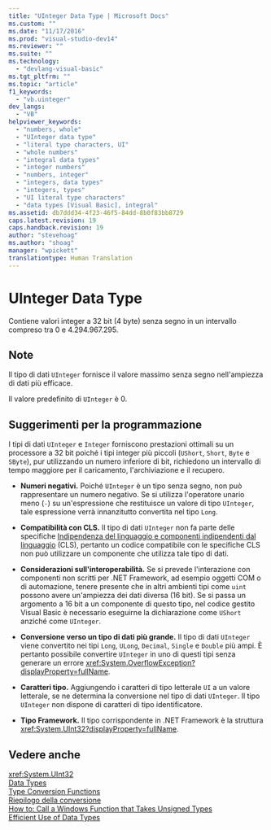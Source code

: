 ```yaml
---
title: "UInteger Data Type | Microsoft Docs"
ms.custom: ""
ms.date: "11/17/2016"
ms.prod: "visual-studio-dev14"
ms.reviewer: ""
ms.suite: ""
ms.technology: 
  - "devlang-visual-basic"
ms.tgt_pltfrm: ""
ms.topic: "article"
f1_keywords: 
  - "vb.uinteger"
dev_langs: 
  - "VB"
helpviewer_keywords: 
  - "numbers, whole"
  - "UInteger data type"
  - "literal type characters, UI"
  - "whole numbers"
  - "integral data types"
  - "integer numbers"
  - "numbers, integer"
  - "integers, data types"
  - "integers, types"
  - "UI literal type characters"
  - "data types [Visual Basic], integral"
ms.assetid: db7ddd34-4f23-46f5-84dd-8b0f83bb8729
caps.latest.revision: 19
caps.handback.revision: 19
author: "stevehoag"
ms.author: "shoag"
manager: "wpickett"
translationtype: Human Translation
---
```

# UInteger Data Type
Contiene valori integer a 32 bit \(4 byte\) senza segno in un intervallo compreso tra 0 e 4.294.967.295.  
  
## Note  
 Il tipo di dati `UInteger` fornisce il valore massimo senza segno nell'ampiezza di dati più efficace.  
  
 Il valore predefinito di `UInteger` è 0.  
  
## Suggerimenti per la programmazione  
 I tipi di dati `UInteger` e `Integer` forniscono prestazioni ottimali su un processore a 32 bit poiché i tipi integer più piccoli \(`UShort`, `Short`, `Byte` e `SByte`\), pur utilizzando un numero inferiore di bit, richiedono un intervallo di tempo maggiore per il caricamento, l'archiviazione e il recupero.  
  
-   **Numeri negativi.** Poiché `UInteger` è un tipo senza segno, non può rappresentare un numero negativo.  Se si utilizza l'operatore unario meno \(`-`\) su un'espressione che restituisce un valore di tipo `UInteger`, tale espressione verrà innanzitutto convertita nel tipo `Long`.  
  
-   **Compatibilità con CLS.** Il tipo di dati `UInteger` non fa parte delle specifiche [Indipendenza del linguaggio e componenti indipendenti dal linguaggio](../Topic/Language%20Independence%20and%20Language-Independent%20Components.md) \(CLS\), pertanto un codice compatibile con le specifiche CLS non può utilizzare un componente che utilizza tale tipo di dati.  
  
-   **Considerazioni sull'interoperabilità.** Se si prevede l'interazione con componenti non scritti per .NET Framework, ad esempio oggetti COM o di automazione, tenere presente che in altri ambienti tipi come `uint` possono avere un'ampiezza dei dati diversa \(16 bit\).  Se si passa un argomento a 16 bit a un componente di questo tipo, nel codice gestito Visual Basic è necessario eseguirne la dichiarazione come `UShort` anziché come `UInteger`.  
  
-   **Conversione verso un tipo di dati più grande.** Il tipo di dati `UInteger` viene convertito nei tipi `Long`, `ULong`, `Decimal`, `Single` e `Double` più ampi.  È pertanto possibile convertire `UInteger` in uno di questi tipi senza generare un errore <xref:System.OverflowException?displayProperty=fullName>.  
  
-   **Caratteri tipo.** Aggiungendo i caratteri di tipo letterale `UI` a un valore letterale, se ne determina la conversione nel tipo di dati `UInteger`.  Il tipo `UInteger` non dispone di caratteri di tipo identificatore.  
  
-   **Tipo Framework.** Il tipo corrispondente in .NET Framework è la struttura <xref:System.UInt32?displayProperty=fullName>.  
  
## Vedere anche  
 <xref:System.UInt32>   
 [Data Types](../../../visual-basic/language-reference/data-types/data-type-summary.md)   
 [Type Conversion Functions](../../../visual-basic/language-reference/functions/type-conversion-functions.md)   
 [Riepilogo della conversione](../../../visual-basic/language-reference/keywords/conversion-summary.md)   
 [How to: Call a Windows Function that Takes Unsigned Types](../../../visual-basic/programming-guide/com-interop/how-to-call-a-windows-function-that-takes-unsigned-types.md)   
 [Efficient Use of Data Types](../../../visual-basic/programming-guide/language-features/data-types/efficient-use-of-data-types.md)